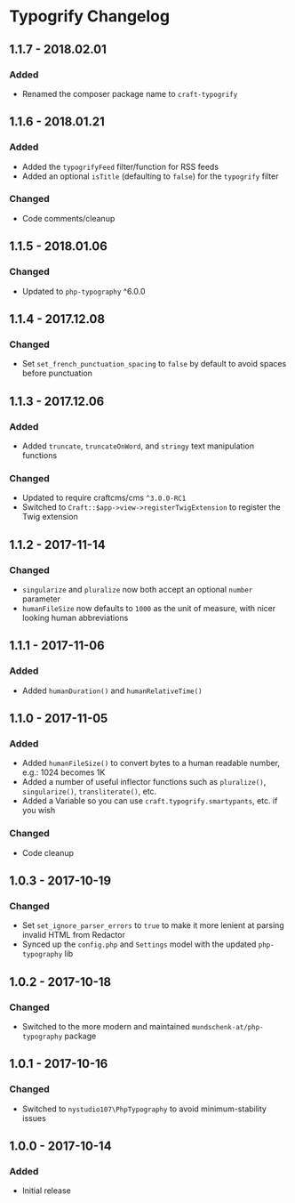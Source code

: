 # Typogrify Changelog

## 1.1.7 - 2018.02.01
### Added
* Renamed the composer package name to `craft-typogrify`

## 1.1.6 - 2018.01.21
### Added
* Added the `typogrifyFeed` filter/function for RSS feeds
* Added an optional `isTitle` (defaulting to `false`) for the `typogrify` filter

### Changed
* Code comments/cleanup

## 1.1.5 - 2018.01.06
### Changed
* Updated to `php-typography` ^6.0.0

## 1.1.4 - 2017.12.08
### Changed
* Set `set_french_punctuation_spacing` to `false` by default to avoid spaces before punctuation

## 1.1.3 - 2017.12.06
### Added
* Added `truncate`, `truncateOnWord`, and `stringy` text manipulation functions

### Changed
* Updated to require craftcms/cms `^3.0.0-RC1`
* Switched to `Craft::$app->view->registerTwigExtension` to register the Twig extension

## 1.1.2 - 2017-11-14
### Changed
* `singularize` and `pluralize` now both accept an optional `number` parameter
* `humanFileSize` now defaults to `1000` as the unit of measure, with nicer looking human abbreviations

## 1.1.1 - 2017-11-06
### Added
- Added `humanDuration()` and `humanRelativeTime()`

## 1.1.0 - 2017-11-05
### Added
- Added `humanFileSize()` to convert bytes to a human readable number, e.g.: 1024 becomes 1K
- Added a number of useful inflector functions such as `pluralize()`, `singularize()`, `transliterate()`, etc.
- Added a Variable so you can use `craft.typogrify.smartypants`, etc. if you wish

### Changed
- Code cleanup

## 1.0.3 - 2017-10-19
### Changed
- Set `set_ignore_parser_errors` to `true` to make it more lenient at parsing invalid HTML from Redactor
- Synced up the `config.php` and `Settings` model with the updated `php-typography` lib

## 1.0.2 - 2017-10-18
### Changed
- Switched to the more modern and maintained `mundschenk-at/php-typography` package

## 1.0.1 - 2017-10-16
### Changed
- Switched to `nystudio107\PhpTypography` to avoid minimum-stability issues

## 1.0.0 - 2017-10-14
### Added
- Initial release
